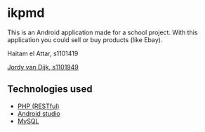 # ikpmd

This is an Android application made for a school project. With this application you could sell or buy products (like Ebay).

Haitam el Attar, s1101419

[Jordy van Dijk, s1101949](https://github.com/williamvdijk) 

## Technologies used
+ [PHP (RESTful)](http://php.net/) 
+ [Android studio](https://developer.android.com/studio/)
+ [MySQL](https://www.mysql.com/)
